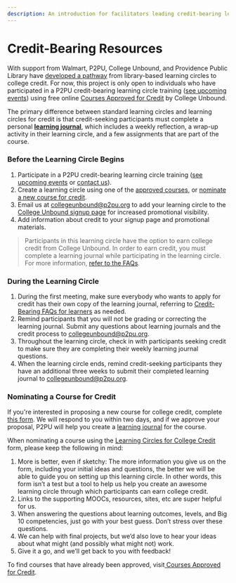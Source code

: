 ```yaml
---
description: An introduction for facilitators leading credit-bearing learning circles
---
```


# Credit-Bearing Resources

With support from Walmart, P2PU, College Unbound, and Providence Public Library have [developed a pathway](https://info.p2pu.org/2021/07/21/bringing-college-credits-to-libraries-with-peer-led-learning-circles/) from library-based learning circles to college credit. For now, this project is only open to individuals who have participated in a P2PU credit-bearing learning circle training ([see upcoming events](https://www.p2pu.org/en/events/)) using free online [Courses Approved for Credit](https://docs.p2pu.org/learning-for-college-credit/currently-approved-courses) by College Unbound.

The primary difference between standard learning circles and learning circles for credit is that credit-seeking participants must complete a personal [**learning journal**](https://docs.p2pu.org/learning-for-college-credit/nominating-a-course-for-credit), which includes a weekly reflection, a wrap-up activity in their learning circle, and a few assignments that are part of the course.&#x20;

### Before the Learning Circle Begins

1. Participate in a P2PU credit-bearing learning circle training ([see upcoming events](https://www.p2pu.org/en/events/) or [contact us](https://www.p2pu.org/en/help/)).
2. Create a learning circle using one of the [approved courses](currently-approved-courses.md), or [nominate a new course for credit](https://docs.p2pu.org/learning-for-college-credit/facilitator-resources#nominating-a-course-for-credit).
3. Email us at collegeunbound@p2pu.org to add your learning circle to the [College Unbound signup page](https://www.p2pu.org/collegeunbound/) for increased promotional visibility.
4. Add information about credit to your signup page and promotional materials.

> Participants in this learning circle have the option to earn college credit from College Unbound. In order to earn credit, you must complete a learning journal while participating in the learning circle. For more information, [refer to the FAQs](https://docs.p2pu.org/frequently-asked-questions#credit-bearing-faqs).&#x20;

### During the Learning Circle

1. During the first meeting, make sure everybody who wants to apply for credit has their own copy of the learning journal, referring to [Credit-Bearing FAQs for learners](../frequently-asked-questions.md#credit-bearing-faqs) as needed.
2. Remind participants that you will not be grading or correcting the learning journal. Submit any questions about learning journals and the credit process to collegeunbound@p2pu.org.
3. Throughout the learning circle, check in with participants seeking credit to make sure they are completing their weekly learning journal questions.
4. When the learning circle ends, remind credit-seeking participants they have an additional three weeks to submit their completed learning journal to collegeunbound@p2pu.org.

### Nominating a Course for Credit

If you're interested in proposing a new course for college credit, complete [this form](https://docs.google.com/forms/d/e/1FAIpQLSeFmtTCY4tHeHLg7tIl-utnD8DsdvCDDfxFkWjRLj1ioDIVGg/viewform). We will respond to you within two days, and if we approve your proposal, P2PU will help you create a [learning journal](https://docs.p2pu.org/learning-for-college-credit/nominating-a-course-for-credit) for the course.&#x20;

When nominating a course using the [Learning Circles for College Credit](https://docs.google.com/forms/d/e/1FAIpQLSeFmtTCY4tHeHLg7tIl-utnD8DsdvCDDfxFkWjRLj1ioDIVGg/viewform) form, please keep the following in mind:

1. More is better, even if sketchy: The more information you give us on the form, including your initial ideas and questions, the better we will be able to guide you on setting up this learning circle. In other words, this form isn’t a test but a tool to help us help you create an awesome learning circle through which participants can earn college credit.&#x20;
2. Links to the supporting MOOCs, resources, sites, etc are super helpful for us.
3. When answering the questions about learning outcomes, levels, and Big 10 competencies, just go with your best guess. Don’t stress over these questions.&#x20;
4. We can help with final projects, but we’d also love to hear your ideas about what might (and possibly what might not) work.
5. Give it a go, and we’ll get back to you with feedback!

To find courses that have already been approved, visit[ Courses Approved for Credit](currently-approved-courses.md).
